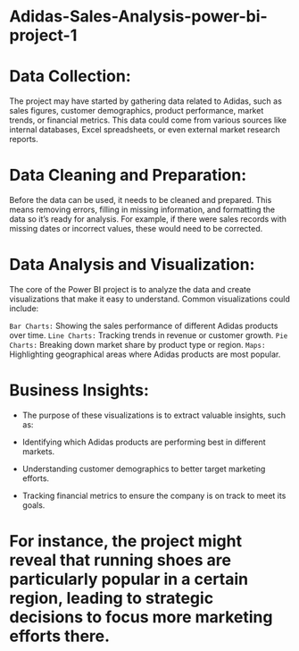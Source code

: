 # Adidas-Sales-Analysis-power-bi-project-1

# Data Collection:

The project may have started by gathering data related to Adidas, such as sales figures, customer demographics, product performance, market trends, or financial metrics.
This data could come from various sources like internal databases, Excel spreadsheets, or even external market research reports.

# Data Cleaning and Preparation:

Before the data can be used, it needs to be cleaned and prepared. This means removing errors, filling in missing information, and formatting the data so it’s ready for analysis.
For example, if there were sales records with missing dates or incorrect values, these would need to be corrected.

# Data Analysis and Visualization:

The core of the Power BI project is to analyze the data and create visualizations that make it easy to understand.
Common visualizations could include:

`Bar Charts:` Showing the sales performance of different Adidas products over time.
`Line Charts:` Tracking trends in revenue or customer growth.
`Pie Charts:` Breaking down market share by product type or region.
`Maps:` Highlighting geographical areas where Adidas products are most popular.

# Business Insights:

- The purpose of these visualizations is to extract valuable insights, such as:

- Identifying which Adidas products are performing best in different markets.

- Understanding customer demographics to better target marketing efforts.

- Tracking financial metrics to ensure the company is on track to meet its goals.

# For instance, the project might reveal that running shoes are particularly popular in a certain region, leading to strategic decisions to focus more marketing efforts there.
